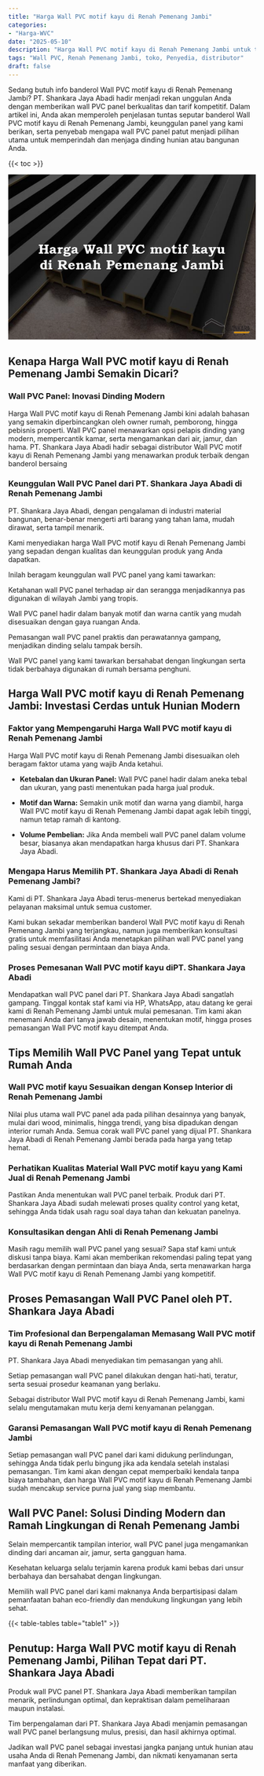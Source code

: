 ```yaml
---
title: "Harga Wall PVC motif kayu di Renah Pemenang Jambi"
categories: 
- "Harga-WVC"
date: "2025-05-10"
description: "Harga Wall PVC motif kayu di Renah Pemenang Jambi untuk tempat tinggal, office, dan toko. Material berkualitas, pilihan motif, warna modern, beserta jasa penempatan oleh tim profesional dan garansi resmi!|Servis penjualan Wall PVC motif kayu di Renah Pemenang Jambi untuk keperluan rumah, office, atau gerai, dengan panel terbaik dan instalasi oleh tenaga ahli profesional serta kepastian resmi.|Alternatif Wall PVC motif kayu di Renah Pemenang Jambi yang andal untuk tempat tinggal, kantor, dan ritel, bersama panel berkualitas dan instalasi ditangani oleh teknisi profesional serta jaminan resmi.|Penyediaan Wall PVC motif kayu di Renah Pemenang Jambi untuk hunian, office, serta toko, beserta panel terbaik dan instalasi dikerjakan oleh tim ahli, disertai beserta garansi resmi.}"
tags: "Wall PVC, Renah Pemenang Jambi, toko, Penyedia, distributor"
draft: false
---
```


Sedang butuh info banderol Wall PVC motif kayu di Renah Pemenang Jambi? PT. Shankara Jaya Abadi hadir menjadi rekan unggulan Anda dengan memberikan wall PVC panel berkualitas dan tarif kompetitif. Dalam artikel ini, Anda akan memperoleh penjelasan tuntas seputar banderol Wall PVC motif kayu di Renah Pemenang Jambi, keunggulan panel yang kami berikan, serta penyebab mengapa wall PVC panel patut menjadi pilihan utama untuk memperindah dan menjaga dinding hunian atau bangunan Anda.

{{< toc >}}

![Harga Wall PVC motif kayu di Renah Pemenang Jambi](/images/Harga-WVC/Harga-Wall-PVC-motif-kayu-di-Renah-Pemenang-Jambi.png)


## Kenapa Harga Wall PVC motif kayu di Renah Pemenang Jambi Semakin Dicari?

### Wall PVC Panel: Inovasi Dinding Modern

Harga Wall PVC motif kayu di Renah Pemenang Jambi kini adalah bahasan yang semakin diperbincangkan oleh owner rumah, pemborong, hingga pebisnis properti. Wall PVC panel menawarkan opsi pelapis dinding yang modern, mempercantik kamar, serta mengamankan dari air, jamur, dan hama. PT. Shankara Jaya Abadi hadir sebagai distributor Wall PVC motif kayu di Renah Pemenang Jambi yang menawarkan produk terbaik dengan banderol bersaing

### Keunggulan Wall PVC Panel dari PT. Shankara Jaya Abadi di Renah Pemenang Jambi

PT. Shankara Jaya Abadi, dengan pengalaman di industri material bangunan, benar-benar mengerti arti barang yang tahan lama, mudah dirawat, serta tampil menarik.

Kami menyediakan harga Wall PVC motif kayu di Renah Pemenang Jambi yang sepadan dengan kualitas dan keunggulan produk yang Anda dapatkan.

Inilah beragam keunggulan wall PVC panel yang kami tawarkan:

Ketahanan wall PVC panel terhadap air dan serangga menjadikannya pas digunakan di wilayah Jambi yang tropis.

Wall PVC panel hadir dalam banyak motif dan warna cantik yang mudah disesuaikan dengan gaya ruangan Anda.

Pemasangan wall PVC panel praktis dan perawatannya gampang, menjadikan dinding selalu tampak bersih.

Wall PVC panel yang kami tawarkan bersahabat dengan lingkungan serta tidak berbahaya digunakan di rumah bersama penghuni.

## Harga Wall PVC motif kayu di Renah Pemenang Jambi: Investasi Cerdas untuk Hunian Modern

### Faktor yang Mempengaruhi Harga Wall PVC motif kayu di Renah Pemenang Jambi

Harga Wall PVC motif kayu di Renah Pemenang Jambi disesuaikan oleh beragam faktor utama yang wajib Anda ketahui.

- **Ketebalan dan Ukuran Panel:** Wall PVC panel hadir dalam aneka tebal dan ukuran, yang pasti menentukan pada harga jual produk.

- **Motif dan Warna:** Semakin unik motif dan warna yang diambil, harga Wall PVC motif kayu di Renah Pemenang Jambi dapat agak lebih tinggi, namun tetap ramah di kantong.

- **Volume Pembelian:** Jika Anda membeli wall PVC panel dalam volume besar, biasanya akan mendapatkan harga khusus dari PT. Shankara Jaya Abadi.

### Mengapa Harus Memilih PT. Shankara Jaya Abadi di Renah Pemenang Jambi?

Kami di PT. Shankara Jaya Abadi terus-menerus bertekad menyediakan pelayanan maksimal untuk semua customer.

Kami bukan sekadar memberikan banderol Wall PVC motif kayu di Renah Pemenang Jambi yang terjangkau, namun juga memberikan konsultasi gratis untuk memfasilitasi Anda menetapkan pilihan wall PVC panel yang paling sesuai dengan permintaan dan biaya Anda.

### Proses Pemesanan Wall PVC motif kayu diPT. Shankara Jaya Abadi

Mendapatkan wall PVC panel dari PT. Shankara Jaya Abadi sangatlah gampang. Tinggal kontak staf kami via HP, WhatsApp, atau datang ke gerai kami di Renah Pemenang Jambi untuk mulai pemesanan. Tim kami akan menemani Anda dari tanya jawab desain, menentukan motif, hingga proses pemasangan Wall PVC motif kayu ditempat Anda.

## Tips Memilih Wall PVC Panel yang Tepat untuk Rumah Anda

### Wall PVC motif kayu Sesuaikan dengan Konsep Interior di Renah Pemenang Jambi

Nilai plus utama wall PVC panel ada pada pilihan desainnya yang banyak, mulai dari wood, minimalis, hingga trendi, yang bisa dipadukan dengan interior rumah Anda. Semua corak wall PVC panel yang dijual PT. Shankara Jaya Abadi di Renah Pemenang Jambi berada pada harga yang tetap hemat.

### Perhatikan Kualitas Material Wall PVC motif kayu yang Kami Jual di Renah Pemenang Jambi

Pastikan Anda menentukan wall PVC panel terbaik. Produk dari PT. Shankara Jaya Abadi sudah melewati proses quality control yang ketat, sehingga Anda tidak usah ragu soal daya tahan dan kekuatan panelnya.

### Konsultasikan dengan Ahli di Renah Pemenang Jambi

Masih ragu memilih wall PVC panel yang sesuai? Sapa staf kami untuk diskusi tanpa biaya. Kami akan memberikan rekomendasi paling tepat yang berdasarkan dengan permintaan dan biaya Anda, serta menawarkan harga Wall PVC motif kayu di Renah Pemenang Jambi yang kompetitif.

## Proses Pemasangan Wall PVC Panel oleh PT. Shankara Jaya Abadi

### Tim Profesional dan Berpengalaman Memasang Wall PVC motif kayu di Renah Pemenang Jambi

PT. Shankara Jaya Abadi menyediakan tim pemasangan yang ahli.

Setiap pemasangan wall PVC panel dilakukan dengan hati-hati, teratur, serta sesuai prosedur keamanan yang berlaku.

Sebagai distributor Wall PVC motif kayu di Renah Pemenang Jambi, kami selalu mengutamakan mutu kerja demi kenyamanan pelanggan.

### Garansi Pemasangan Wall PVC motif kayu di Renah Pemenang Jambi

Setiap pemasangan wall PVC panel dari kami didukung perlindungan, sehingga Anda tidak perlu bingung jika ada kendala setelah instalasi pemasangan. Tim kami akan dengan cepat memperbaiki kendala tanpa biaya tambahan, dan harga Wall PVC motif kayu di Renah Pemenang Jambi sudah mencakup service purna jual yang siap membantu.

## Wall PVC Panel: Solusi Dinding Modern dan Ramah Lingkungan di Renah Pemenang Jambi

Selain mempercantik tampilan interior, wall PVC panel juga mengamankan dinding dari ancaman air, jamur, serta gangguan hama.

Kesehatan keluarga selalu terjamin karena produk kami bebas dari unsur berbahaya dan bersahabat dengan lingkungan.

Memilih wall PVC panel dari kami maknanya Anda berpartisipasi dalam pemanfaatan bahan eco-friendly dan mendukung lingkungan yang lebih sehat.

{{< table-tables table="table1" >}}

## Penutup: Harga Wall PVC motif kayu di Renah Pemenang Jambi, Pilihan Tepat dari PT. Shankara Jaya Abadi

Produk wall PVC panel PT. Shankara Jaya Abadi memberikan tampilan menarik, perlindungan optimal, dan kepraktisan dalam pemeliharaan maupun instalasi.

Tim berpengalaman dari PT. Shankara Jaya Abadi menjamin pemasangan wall PVC panel berlangsung mulus, presisi, dan hasil akhirnya optimal.

Jadikan wall PVC panel sebagai investasi jangka panjang untuk hunian atau usaha Anda di Renah Pemenang Jambi, dan nikmati kenyamanan serta manfaat yang diberikan.